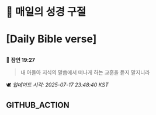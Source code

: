 # 🙏 매일의 성경 구절
# [Daily Bible verse]
##
<!-- START_BIBLE_VERSE -->
📖 **잠언 19:27**
> 내 아들아 지식의 말씀에서 떠나게 하는 교훈을 듣지 말지니라

🕊️ _업데이트 시각: 2025-07-17 23:48:40 KST_
  <!-- END_BIBLE_VERSE -->
## GITHUB_ACTION
